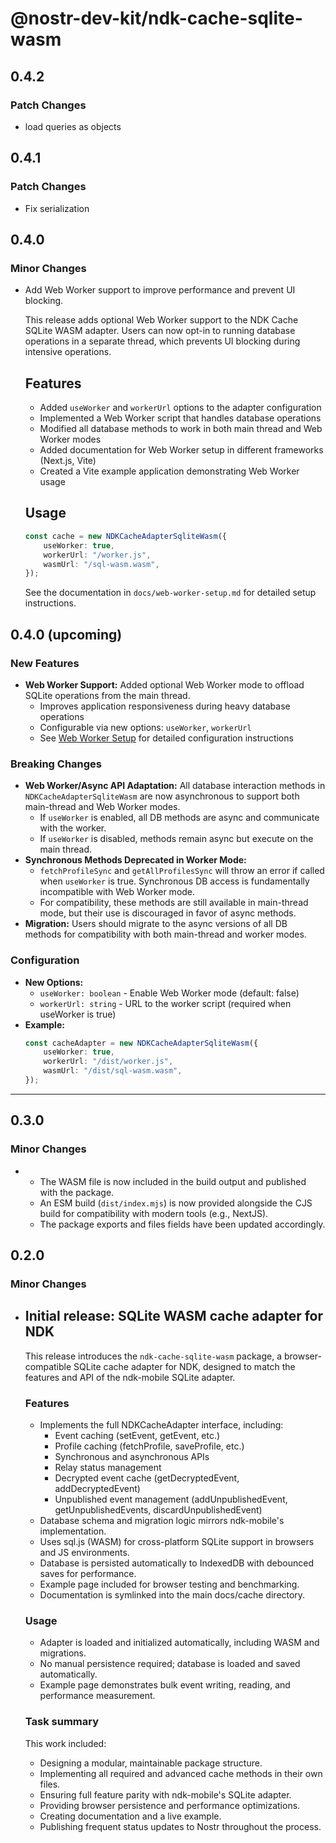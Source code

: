 # @nostr-dev-kit/ndk-cache-sqlite-wasm

## 0.4.2

### Patch Changes

- load queries as objects

## 0.4.1

### Patch Changes

- Fix serialization

## 0.4.0

### Minor Changes

- Add Web Worker support to improve performance and prevent UI blocking.

    This release adds optional Web Worker support to the NDK Cache SQLite WASM adapter. Users can now opt-in to running database operations in a separate thread, which prevents UI blocking during intensive operations.

    ## Features

    - Added `useWorker` and `workerUrl` options to the adapter configuration
    - Implemented a Web Worker script that handles database operations
    - Modified all database methods to work in both main thread and Web Worker modes
    - Added documentation for Web Worker setup in different frameworks (Next.js, Vite)
    - Created a Vite example application demonstrating Web Worker usage

    ## Usage

    ```typescript
    const cache = new NDKCacheAdapterSqliteWasm({
        useWorker: true,
        workerUrl: "/worker.js",
        wasmUrl: "/sql-wasm.wasm",
    });
    ```

    See the documentation in `docs/web-worker-setup.md` for detailed setup instructions.

## 0.4.0 (upcoming)

### New Features

- **Web Worker Support:** Added optional Web Worker mode to offload SQLite operations from the main thread.
    - Improves application responsiveness during heavy database operations
    - Configurable via new options: `useWorker`, `workerUrl`
    - See [Web Worker Setup](./docs/web-worker-setup.md) for detailed configuration instructions

### Breaking Changes

- **Web Worker/Async API Adaptation:** All database interaction methods in `NDKCacheAdapterSqliteWasm` are now asynchronous to support both main-thread and Web Worker modes.
    - If `useWorker` is enabled, all DB methods are async and communicate with the worker.
    - If `useWorker` is disabled, methods remain async but execute on the main thread.
- **Synchronous Methods Deprecated in Worker Mode:**
    - `fetchProfileSync` and `getAllProfilesSync` will throw an error if called when `useWorker` is true. Synchronous DB access is fundamentally incompatible with Web Worker mode.
    - For compatibility, these methods are still available in main-thread mode, but their use is discouraged in favor of async methods.
- **Migration:** Users should migrate to the async versions of all DB methods for compatibility with both main-thread and worker modes.

### Configuration

- **New Options:**
    - `useWorker: boolean` - Enable Web Worker mode (default: false)
    - `workerUrl: string` - URL to the worker script (required when useWorker is true)
- **Example:**
    ```typescript
    const cacheAdapter = new NDKCacheAdapterSqliteWasm({
        useWorker: true,
        workerUrl: "/dist/worker.js",
        wasmUrl: "/dist/sql-wasm.wasm",
    });
    ```

---

## 0.3.0

### Minor Changes

-   - The WASM file is now included in the build output and published with the package.
    - An ESM build (`dist/index.mjs`) is now provided alongside the CJS build for compatibility with modern tools (e.g., NextJS).
    - The package exports and files fields have been updated accordingly.

## 0.2.0

### Minor Changes

- ## Initial release: SQLite WASM cache adapter for NDK

    This release introduces the `ndk-cache-sqlite-wasm` package, a browser-compatible SQLite cache adapter for NDK, designed to match the features and API of the ndk-mobile SQLite adapter.

    ### Features

    - Implements the full NDKCacheAdapter interface, including:
        - Event caching (setEvent, getEvent, etc.)
        - Profile caching (fetchProfile, saveProfile, etc.)
        - Synchronous and asynchronous APIs
        - Relay status management
        - Decrypted event cache (getDecryptedEvent, addDecryptedEvent)
        - Unpublished event management (addUnpublishedEvent, getUnpublishedEvents, discardUnpublishedEvent)
    - Database schema and migration logic mirrors ndk-mobile's implementation.
    - Uses sql.js (WASM) for cross-platform SQLite support in browsers and JS environments.
    - Database is persisted automatically to IndexedDB with debounced saves for performance.
    - Example page included for browser testing and benchmarking.
    - Documentation is symlinked into the main docs/cache directory.

    ### Usage

    - Adapter is loaded and initialized automatically, including WASM and migrations.
    - No manual persistence required; database is loaded and saved automatically.
    - Example page demonstrates bulk event writing, reading, and performance measurement.

    ### Task summary

    This work included:

    - Designing a modular, maintainable package structure.
    - Implementing all required and advanced cache methods in their own files.
    - Ensuring full feature parity with ndk-mobile's SQLite adapter.
    - Providing browser persistence and performance optimizations.
    - Creating documentation and a live example.
    - Publishing frequent status updates to Nostr throughout the process.
